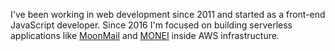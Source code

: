 I've been working in web development since 2011 and started as a front-end JavaScript developer. Since 2016 I'm focused on building serverless applications like [MoonMail](https://moonmail.io/) and [MONEI](https://monei.net/) inside AWS infrastructure.
